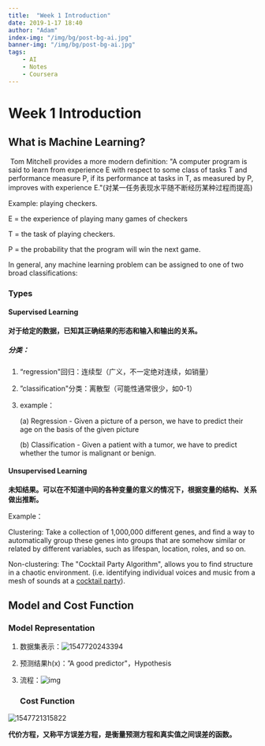 ```yaml
---
title:  "Week 1 Introduction"
date: 2019-1-17 18:40
author: "Adam"
index-img: "/img/bg/post-bg-ai.jpg"
banner-img: "/img/bg/post-bg-ai.jpg"
tags:
    - AI
    - Notes
    - Coursera
---
```


# Week 1 Introduction

## What is Machine Learning?

​	Tom Mitchell provides a more modern definition: "A computer program is said to learn from experience E with respect to some class of tasks T and performance measure P, if its performance at tasks in T, as measured by P, improves with experience E."(对某一任务表现水平随不断经历某种过程而提高)

Example: playing checkers.

E = the experience of playing many games of checkers

T = the task of playing checkers.

P = the probability that the program will win the next game.

In general, any machine learning problem can be assigned to one of two broad classifications:

### Types

#### Supervised Learning

**对于给定的数据，已知其正确结果的形态和输入和输出的关系。**

##### 分类：

1. “regression"回归：连续型（广义，不一定绝对连续，如销量）

2. ”classification"分类：离散型（可能性通常很少，如0-1）

3. example：

   (a) Regression - Given a picture of a person, we have to predict their age on the basis of the given picture

   (b) Classification - Given a patient with a tumor, we have to predict whether the tumor is malignant or benign.

#### Unsupervised Learning

**未知结果。可以在不知道中间的各种变量的意义的情况下，根据变量的结构、关系做出推断。**

Example：

Clustering: Take a collection of 1,000,000 different genes, and find a way to automatically group these genes into groups that are somehow similar or related by different variables, such as lifespan, location, roles, and so on.

Non-clustering: The "Cocktail Party Algorithm", allows you to find structure in a chaotic environment. (i.e. identifying individual voices and music from a mesh of sounds at a [cocktail party](https://en.wikipedia.org/wiki/Cocktail_party_effect)).

## Model and Cost Function

### Model Representation

1. 数据集表示：![1547720243394](assets\1547720243394.png)

2. 预测结果h(x)：”A good predictor"，Hypothesis

3. 流程：![img](assets\\H6qTdZmYEeaagxL7xdFKxA_2f0f671110e8f7446bb2b5b2f75a8874_Screenshot-2016-10-23-20.14.58.png)

   ### Cost Function

![1547721315822](assets\1547721315822.png)

**代价方程，又称平方误差方程，是衡量预测方程和真实值之间误差的函数。**

